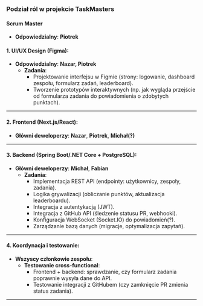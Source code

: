 ### **Podział ról w projekcie TaskMasters**  

#### Scrum Master
- **Odpowiedzialny**: **Piotrek**  

#### **1. UI/UX Design (Figma)**:  
- **Odpowiedzialny**: **Nazar, Piotrek**  
  - **Zadania**:  
    - Projektowanie interfejsu w Figmie (strony: logowanie, dashboard zespołu, formularz zadań, leaderboard).  
    - Tworzenie prototypów interaktywnych (np. jak wygląda przejście od formularza zadania do powiadomienia o zdobytych punktach).  

---

#### **2. Frontend (Next.js/React)**:  
- **Główni deweloperzy**: **Nazar**, **Piotrek**, **Michał(?)**
---

#### **3. Backend (Spring Boot/.NET Core + PostgreSQL)**:  
- **Główni deweloperzy**: **Michał**, **Fabian**  
  - **Zadania**:  
      - Implementacja REST API (endpointy: użytkownicy, zespoły, zadania).  
      - Logika grywalizacji (obliczanie punktów, aktualizacja leaderboardu).  
      - Integracja z autentykacją (JWT).  
      - Integracja z GitHub API (śledzenie statusu PR, webhooki).  
      - Konfiguracja WebSocket (Socket.IO) do powiadomień(?).  
      - Zarządzanie bazą danych (migracje, optymalizacja zapytań).  

---

#### **4. Koordynacja i testowanie**:  
- **Wszyscy członkowie zespołu**:  
  - **Testowanie cross-functional**:  
    - Frontend + backend: sprawdzanie, czy formularz zadania poprawnie wysyła dane do API.  
    - Testowanie integracji z GitHubem (czy zamknięcie PR zmienia status zadania).  

---
